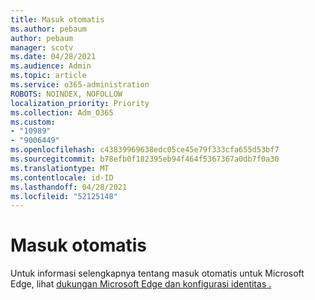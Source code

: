 ```yaml
---
title: Masuk otomatis
ms.author: pebaum
author: pebaum
manager: scotv
ms.date: 04/28/2021
ms.audience: Admin
ms.topic: article
ms.service: o365-administration
ROBOTS: NOINDEX, NOFOLLOW
localization_priority: Priority
ms.collection: Adm_O365
ms.custom:
- "10989"
- "9006449"
ms.openlocfilehash: c43839969638edc05ce45e79f333cfa655d53bf7
ms.sourcegitcommit: b78efb0f182395eb94f464f5367367a0db7f0a30
ms.translationtype: MT
ms.contentlocale: id-ID
ms.lasthandoff: 04/28/2021
ms.locfileid: "52125148"
---
```

# <a name="automatic-sign-in"></a>Masuk otomatis

Untuk informasi selengkapnya tentang masuk otomatis untuk Microsoft Edge, lihat [dukungan Microsoft Edge dan konfigurasi identitas .](https://docs.microsoft.com/deployedge/microsoft-edge-security-identity#automatic-sign-in) 